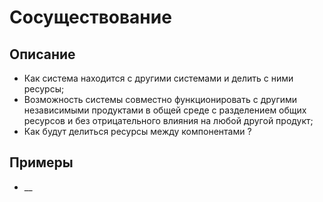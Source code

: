 
#  Сосуществование
## Описание
- Как система находится с другими системами и делить с ними ресурсы;
- Возможность системы совместно функционировать с другими независимыми продуктами в общей среде с разделением общих ресурсов и без отрицательного влияния на любой другой продукт;
- Как будут делиться ресурсы между компонентами ?
## Примеры
- __